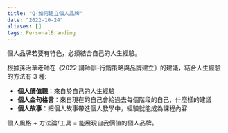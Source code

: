 ```yaml
---
title: "Q-如何建立個人品牌"
date: "2022-10-24"
aliases: []
tags: PersonalBranding
---
```


個人品牌若要有特色，必須結合自己的人生經驗。

根據孫治華老師在《2022 講師訓-行銷策略與品牌建立》的建議，結合人生經驗的方法有 3 種:
- **個人價值觀**：來自於自己的人生經驗
- **個人金句格言**：來自現在的自己會給過去每個階段的自己，什麼樣的建議
- **個人故事**：把個人故事帶進個人教學中，經驗就能成為課程內容

個人風格 + 方法論/工具 = 能展現自我價值的個人品牌。